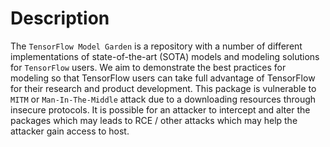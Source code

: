 # Description
The ```TensorFlow Model Garden``` is a repository with a number of different implementations of state-of-the-art (SOTA) models and modeling solutions for ```TensorFlow``` users. We aim to demonstrate the best practices for modeling so that TensorFlow users can take full advantage of TensorFlow for their research and product development.
This package is vulnerable to ```MITM``` or ```Man-In-The-Middle``` attack due to a downloading resources through insecure protocols. It is possible for an attacker to intercept and alter the packages which may leads to RCE / other attacks which may help the attacker gain access to host.

